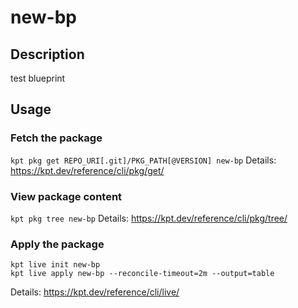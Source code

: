 # new-bp

## Description
test blueprint

## Usage

### Fetch the package
`kpt pkg get REPO_URI[.git]/PKG_PATH[@VERSION] new-bp`
Details: https://kpt.dev/reference/cli/pkg/get/

### View package content
`kpt pkg tree new-bp`
Details: https://kpt.dev/reference/cli/pkg/tree/

### Apply the package
```
kpt live init new-bp
kpt live apply new-bp --reconcile-timeout=2m --output=table
```
Details: https://kpt.dev/reference/cli/live/
